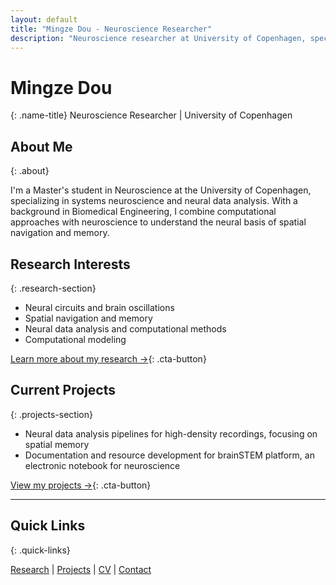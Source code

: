 ```yaml
---
layout: default
title: "Mingze Dou - Neuroscience Researcher"
description: "Neuroscience researcher at University of Copenhagen, specializing in neural data analysis and spatial navigation"
---
```


<!-- SEO and Social Meta Tags -->
[//]: # (These should be handled by your Jekyll/markdown processor in the template)
[//]: # (Original styling preserved through custom CSS classes)

# Mingze Dou

{: .name-title}
Neuroscience Researcher | University of Copenhagen

## About Me
{: .about}

I'm a Master's student in Neuroscience at the University of Copenhagen, specializing in systems neuroscience and neural data analysis. With a background in Biomedical Engineering, I combine computational approaches with neuroscience to understand the neural basis of spatial navigation and memory.

## Research Interests
{: .research-section}

* Neural circuits and brain oscillations
* Spatial navigation and memory
* Neural data analysis and computational methods
* Computational modeling

[Learn more about my research →](/research){: .cta-button}

## Current Projects
{: .projects-section}

* Neural data analysis pipelines for high-density recordings, focusing on spatial memory
* Documentation and resource development for brainSTEM platform, an electronic notebook for neuroscience

[View my projects →](/projects){: .cta-button}

---

## Quick Links
{: .quick-links}

[Research](/research) | 
[Projects](/projects) | 
[CV](/cv) | 
[Contact](/contact)

[//]: # (Navigation and footer will be handled by Jekyll includes)
[//]: # (Dark mode and responsive design handled by CSS)